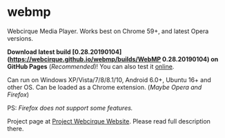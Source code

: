 # webmp
Webcirque Media Player. Works best on Chrome 59+, and latest Opera versions.

<b>Download latest build [0.28.20190104](https://webcirque.github.io/webmp/builds/WebMP 0.28.20190104) on GitHub Pages</b> (_Recommended_)! You can also test it [online](https://webcirque.github.io/webmp).

Can run on Windows XP/Vista/7/8/8.1/10, Android 6.0+, Ubuntu 16+ and other OS. Can be loaded as a Chrome extension. (_Maybe Opera and Firefox_)

PS: _Firefox does not support some features._

Project page at [Project Webcirque Website](https://www.pwcq.ml/project/webmp). Please read full description there.
